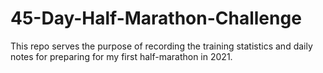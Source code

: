 # 45-Day-Half-Marathon-Challenge
This repo serves the purpose of recording the training statistics and daily notes for preparing for my first half-marathon in 2021.
